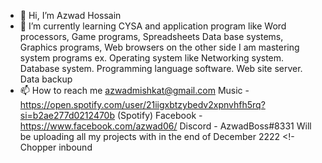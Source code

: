- 👋 Hi, I’m Azwad Hossain
- 🌱 I’m currently learning CYSA and application program like Word processors, Game programs, Spreadsheets Data base systems, Graphics programs, Web browsers on the other side I am mastering system programs ex. Operating system like Networking system. Database system. Programming language software. Web site server. Data backup
- 📫 How to reach me azwadmishkat@gmail.com
Music - https://open.spotify.com/user/21iigxbtzybedv2xpnvhfh5rq?si=b2ae277d0212470b (Spotify)
Facebook - https://www.facebook.com/azwad06/
Discord - AzwadBoss#8331
Will be uploading all my projects with in the end of December 2222
<!- Chopper inbound
